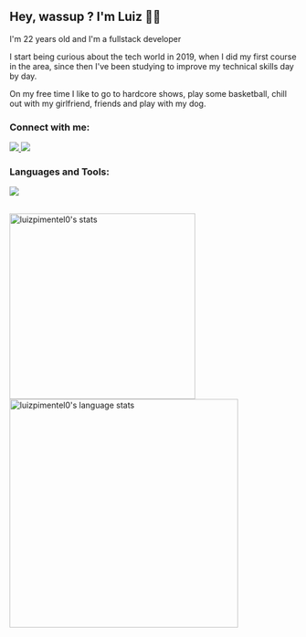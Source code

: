 ## Hey, wassup ? I'm Luiz 🤙🏾

<div align="left">
 <p>I'm 22 years old and I'm a fullstack developer</p>
 <p>I start being curious about the tech world in 2019, when I did my first course in the area, since then I've been studying to improve my technical skills day by day.</p>
 <p>On my free time I like to go to hardcore shows, play some basketball, chill out with my girlfriend, friends and play with my dog. <br></p>

 <h3 align="left">Connect with me:</h3>
 <p align="left">
  <a href="https://www.linkedin.com/in/luizpimentel0/">
   <img src="https://skillicons.dev/icons?i=linkedin" />
  </a>
  <a href="https://dev.to/luizpimentel0">
   <img src="https://skillicons.dev/icons?i=devto" />
  </a>
 </p>

<h3>Languages and Tools:</h3>
 <p align="left">
    <img src="https://skillicons.dev/icons?i=javascript,react,vue,typescript,php,laravel,symfony,css,html,mysql" />
</p>

</div>
<br />
 <div align="left">
  <img width="325em" src="https://github-readme-stats-sigma-five.vercel.app/api/top-langs/?username=luizpimentel0&layout=compact&theme=dark&count_private=true&hide_border=true" alt="luizpimentel0's stats"/>
  <img width="400em" src="https://github-readme-stats-sigma-five.vercel.app/api?username=luizpimentel0&theme=dark&show_icons=true&count_private=true&hide_border=true"  alt="luizpimentel0's language stats"/>
 </div>

